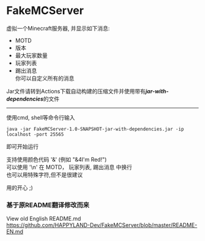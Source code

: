 FakeMCServer
============

虚拟一个Minecraft服务器, 并显示如下消息:
* MOTD
* 版本
* 最大玩家数量
* 玩家列表
* 踢出消息  
你可以自定义所有的消息

Jar文件请转到Actions下载自动构建的压缩文件并使用带有***jar-with-dependencies***的文件

---
使用cmd, shell等命令行输入   
```shell
java -jar FakeMCServer-1.0-SNAPSHOT-jar-with-dependencies.jar -ip localhost -port 25565
```
即可开始运行  

支持使用颜色代码 '&' (例如 "&4I'm Red!")  
可以使用 '\n' 在 MOTD， 玩家列表, 踢出消息 中换行   
也可以用特殊字符,但不是很建议  

用的开心 ;)

### 基于原README翻译修改而来

View old English README.md  
https://github.com/HAPPYLAND-Dev/FakeMCServer/blob/master/README-EN.md